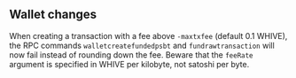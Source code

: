 Wallet changes
--------------
When creating a transaction with a fee above `-maxtxfee` (default 0.1 WHIVE),
the RPC commands `walletcreatefundedpsbt` and  `fundrawtransaction` will now fail
instead of rounding down the fee. Beware that the `feeRate` argument is specified
in WHIVE per kilobyte, not satoshi per byte.
